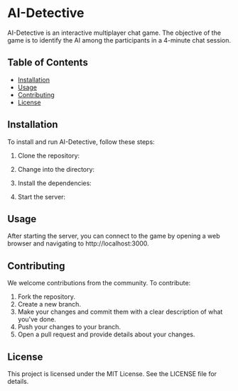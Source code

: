 # AI-Detective

AI-Detective is an interactive multiplayer chat game. The objective of the game is to identify the AI among the participants in a 4-minute chat session.

## Table of Contents

- [Installation](#installation)
- [Usage](#usage)
- [Contributing](#contributing)
- [License](#license)

## Installation 

To install and run AI-Detective, follow these steps:

1. Clone the repository:

2. Change into the directory:

3. Install the dependencies:

4. Start the server:

## Usage

After starting the server, you can connect to the game by opening a web browser and navigating to http://localhost:3000.

## Contributing

We welcome contributions from the community. To contribute:

1. Fork the repository.
2. Create a new branch.
3. Make your changes and commit them with a clear description of what you've done.
4. Push your changes to your branch.
5. Open a pull request and provide details about your changes.

## License

This project is licensed under the MIT License. See the LICENSE file for details.